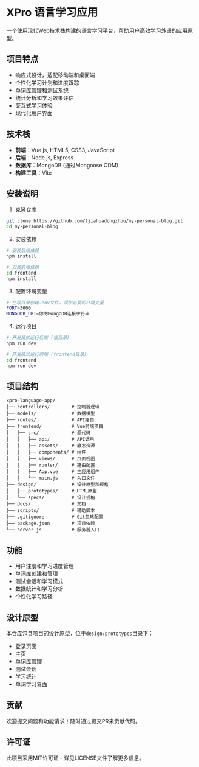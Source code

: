 # XPro 语言学习应用

一个使用现代Web技术栈构建的语言学习平台，帮助用户高效学习外语的应用原型。

## 项目特点

- 响应式设计，适配移动端和桌面端
- 个性化学习计划和进度跟踪
- 单词库管理和测试系统
- 统计分析和学习效果评估
- 交互式学习体验
- 现代化用户界面

## 技术栈

- **前端**：Vue.js, HTML5, CSS3, JavaScript
- **后端**：Node.js, Express
- **数据库**：MongoDB (通过Mongoose ODM)
- **构建工具**：Vite

## 安装说明

1. 克隆仓库
```bash
git clone https://github.com/tjiahuadongzhou/my-personal-blog.git
cd my-personal-blog
```

2. 安装依赖
```bash
# 安装后端依赖
npm install

# 安装前端依赖
cd frontend
npm install
```

3. 配置环境变量
```bash
# 在根目录创建.env文件，添加必要的环境变量
PORT=3000
MONGODB_URI=你的MongoDB连接字符串
```

4. 运行项目
```bash
# 开发模式运行后端 (根目录)
npm run dev

# 开发模式运行前端 (frontend目录)
cd frontend
npm run dev
```

## 项目结构

```
xpro-language-app/
├── controllers/        # 控制器逻辑
├── models/             # 数据模型
├── routes/             # API路由
├── frontend/           # Vue前端项目
│   ├── src/            # 源代码
│   │   ├── api/        # API调用
│   │   ├── assets/     # 静态资源
│   │   ├── components/ # 组件
│   │   ├── views/      # 页面视图
│   │   ├── router/     # 路由配置
│   │   ├── App.vue     # 主应用组件
│   │   └── main.js     # 入口文件
├── design/             # 设计原型和规格
│   ├── prototypes/     # HTML原型
│   └── specs/          # 设计规格
├── docs/               # 文档
├── scripts/            # 辅助脚本
├── .gitignore          # Git忽略配置
├── package.json        # 项目依赖
└── server.js           # 服务器入口
```

## 功能

- 用户注册和学习进度管理
- 单词库创建和管理
- 测试会话和学习模式
- 数据统计和学习分析
- 个性化学习路径

## 设计原型

本仓库包含项目的设计原型，位于`design/prototypes`目录下：
- 登录页面
- 主页
- 单词库管理
- 测试会话
- 学习统计
- 单词学习界面

## 贡献

欢迎提交问题和功能请求！随时通过提交PR来贡献代码。

## 许可证

此项目采用MIT许可证 - 详见LICENSE文件了解更多信息。 